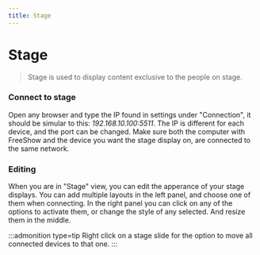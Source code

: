 ```yaml
---
title: Stage
---
```


# Stage

> Stage is used to display content exclusive to the people on stage.

### Connect to stage

Open any browser and type the IP found in settings under "Connection", it should be simular to this: _192.168.10.100:5511_. The IP is different for each device, and the port can be changed. Make sure both the computer with FreeShow and the device you want the stage display on, are connected to the same network.

### Editing

When you are in "Stage" view, you can edit the apperance of your stage displays. You can add multiple layouts in the left panel, and choose one of them when connecting. In the right panel you can click on any of the options to activate them, or change the style of any selected. And resize them in the middle.

:::admonition type=tip
Right click on a stage slide for the option to move all connected devices to that one.
:::

<!-- Passwords are comming -->

